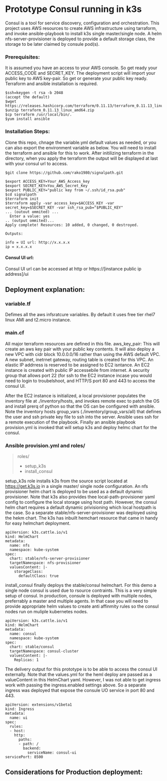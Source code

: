 # Prototype Consul running in k3s
Consul is a tool for service discovery, configuration and orchestration. This project uses AWS resources to create AWS infrastructure using tarraform, and invoke ansible-playbook to install k3s single master/single node. A helm nfs-server-provisioner is deployed to provide a default storage class, the storage to be later claimed by consule pod(s).

### Prerequisites:
It is assumed you have an access to your AWS console. So get ready your ACCESS_CODE and SECRET_KEY. The deployment script will import your public key to AWS key-pair. So get or generate your public key ready. Terraform and ansible installation is required.
``` 
$ssh=keygen -t rsa -b 2048 
(accept the default)
$wget https://releases.hashicorp.com/terraform/0.11.13/terraform_0.11.13_linux_amd64.zip 
$unzip terraform_0.11.13_linux_amd64.zip
$cp terraform /usr/local/bin/.
$yum install ansible
```

### Installation Steps:
Clone this repo, chnage the variable.yml default values as needed, or you can also export the environment variable as below. You will need to install the terraform and ansible for this to work. After initilizing terraform in the directory, when you apply the terraform the output will be displayed at last with your consul url to access.
```  
$git clone https://github.com/rako1980/signalpath.git
```
```
$export ACCESS_KEY=Your_AWS_Access_key
$export SECRET_KEY=You_AWS_Secret_Key
$export PUBLIC_KEY="public key from ~/.ssh/id_rsa.pub"
$cd signalpath
$terraform init
$terraform apply -var access_key=$ACCESS_KEY -var secret_key=$SECRET_KEY -var ssh_rsa_pub="$PUBLIC_KEY"
... (outout ommited) ...
  Enter a value: yes
.. (output ommited)...
Apply complete! Resources: 10 added, 0 changed, 0 destroyed.
```
```
Outputs:

info = UI url: http://x.x.x.x
ip = x.x.x.x
```

#### Consul UI url:
Consul UI url can be accessed at http or https://[instance public ip address]/ui


## Deployment explanation:
### variable.tf
Defimes all the aws infsratcure variables. By default it uses free tier rhel7 linux AMI and t2.micro instance.
### main.cf
All major terraform resources are defined in this file. 
aws_key_pair: This will create an aws key pair with your public key contents. 
It will also deploy a new VPC with cidr block 10.0.0.0/16 rather than using the AWS default VPC. A new subnet, inetrnet gateway, routing table is created for this VPC. An elastic IP addrress is reserved to be assigned to EC2 isntance. An EC2 instance is created with public IP accessebile from internet. A security group that allows port 22 (for ssh to the EC2 instance incase you would need to login to troubelshoot, and HTTP/S port 80 and 443 to access the consul UI.

After the EC2 instance is initialized, a local provisioner populates the inventory file at ./inventory/hosts, and invokes remote exec to patch the OS and install prerq of python so that the OS can be configured with ansible. Note the inventory hosts group_vars (./inventory/group_vars/all) that defines the user and ssh private key file to ssh into the server. Ansible uses ssh for a remote execution of the playbook. Finally an ansible playbook provision.yml is invoked that will setup k3s and deploy helmc chart for the consul.

### Ansible provision.yml and roles/
> roles/
> - setup_k3s
> - install_consul
 
setup_k3s role installs k3s from the source script located at https://get.k3s.io in a single master/ single node configuration. An nfs provisioner helm chart is deployed to be used as a default dynamic provisioner. Note that k3s also provides thee local-path-provisioner yaml config to configure the local storage using host path. However, the consul helm chart requires a default dynamic privisioning which local hostpath is the case. So a separate stable/nfs-server-provisioner was deployed using the hekm chart. The k3s has inbuilt hemchart resource that came in handy for easy helmchart deployment.
```
apiVersion: k3s.cattle.io/v1
kind: HelmChart
metadata:
  name: nfs
  namespace: kube-system
spec:
  chart: stable/nfs-server-provisioner
  targetNamespace: nfs-provisioner
  valuesContent: |-
    storageClass:
      defaultClass: true
```

install_consul finally deploys the stable/consul helmchart. For this demo a single node consul is used due to rsource contraints. This is a very simple setup of consul. In production, consule is deployed with multiple nodes, preferrably a master and multiple agents. In that case you will need to provide appropriate helm values to create anti affinmity rules so the consul nodes run on muliple kubernetes nodes.
```
apiVersion: k3s.cattle.io/v1
kind: HelmChart
metadata:
  name: consul
  namespace: kube-system
spec:
  chart: stable/consul
  targetNamespace: consul-cluster
  valuesContent: |-
    Replicas: 1
```
The delivery output for this prototype is to be able to access the consul UI externally. Note that the values.yml for the heml deploy are passed as a valueContent in this HelmChart yaml. However, I was not able to get ingress work with passing the ingress.enabled settings above. So a separate ingress was deployed that expose the consule UO service in port 80 and 443.
```
apiVersion: extensions/v1beta1
kind: Ingress
metadata:
  name: ui
spec:
  rules:
  - host:
    http:
      paths:
      - path: /
        backend:
          serviceName: consul-ui
servicePort: 8500
```

## Considerations for Production deployment:
 
